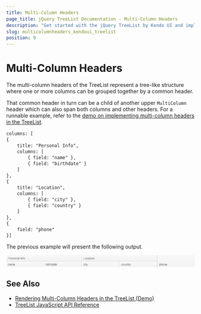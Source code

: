```yaml
---
title: Multi-Column Headers
page_title: jQuery TreeList Documentation - Multi-Column Headers
description: "Get started with the jQuery TreeList by Kendo UI and implement multi-column headers in the component."
slug: multicolumnheaders_kendoui_treelist
position: 9
---
```


# Multi-Column Headers

The multi-column headers of the TreeList represent a tree-like structure where one or more columns can be grouped together by a common header.

That common header in turn can be a child of another upper `MultiColumn` header which can also span both columns and other headers. For a runnable example, refer to the [demo on implementing multi-column headers in the TreeList](https://demos.telerik.com/kendo-ui/treelist/multicolumnheaders).

    columns: [
    {
        title: "Personal Info",
        columns: [
            { field: "name" },
            { field: "birthdate" }
        ]
    },
    {
        title: "Location",
        columns: [
            { field: "city" },
            { field: "country" }
        ]
    },
    {
        field: "phone"
    }]

The previous example will present the following output.

![Kendo UI for jQuery TreeList MultiColumn Headers](multicolumn-headers.png)

## See Also

* [Rendering Multi-Column Headers in the TreeList (Demo)](https://demos.telerik.com/kendo-ui/treelist/multicolumnheaders)
* [TreeList JavaScript API Reference](/api/javascript/ui/treelist)
